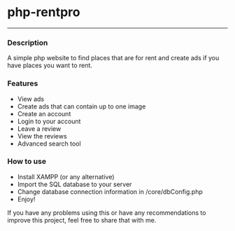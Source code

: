 # php-rentpro
- - - -
### Description

A simple php website to find places that are for rent and create ads if you have places you want to rent.

### Features

- View ads
- Create ads that can contain up to one image
- Create an account
- Login to your account
- Leave a review
- View the reviews
- Advanced search tool

### How to use

- Install XAMPP (or any alternative)
- Import the SQL database to your server
- Change database connection information in /core/dbConfig.php
- Enjoy!

If you have any problems using this or have any recommendations to improve this project, feel free to share that with me.
